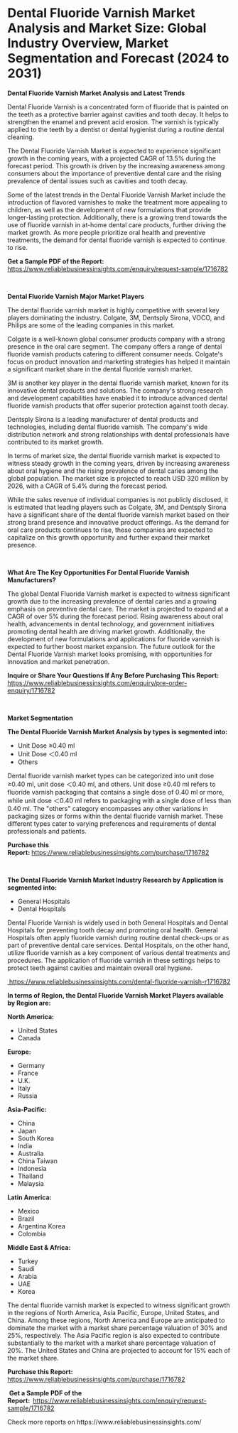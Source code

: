 <p><h1>Dental Fluoride Varnish Market Analysis and Market Size: Global Industry Overview, Market Segmentation and Forecast (2024 to 2031)</h1></p><p><strong>Dental Fluoride Varnish Market Analysis and Latest Trends</strong></p>
<p><p>Dental Fluoride Varnish is a concentrated form of fluoride that is painted on the teeth as a protective barrier against cavities and tooth decay. It helps to strengthen the enamel and prevent acid erosion. The varnish is typically applied to the teeth by a dentist or dental hygienist during a routine dental cleaning.</p><p>The Dental Fluoride Varnish Market is expected to experience significant growth in the coming years, with a projected CAGR of 13.5% during the forecast period. This growth is driven by the increasing awareness among consumers about the importance of preventive dental care and the rising prevalence of dental issues such as cavities and tooth decay.</p><p>Some of the latest trends in the Dental Fluoride Varnish Market include the introduction of flavored varnishes to make the treatment more appealing to children, as well as the development of new formulations that provide longer-lasting protection. Additionally, there is a growing trend towards the use of fluoride varnish in at-home dental care products, further driving the market growth. As more people prioritize oral health and preventive treatments, the demand for dental fluoride varnish is expected to continue to rise.</p></p>
<p><strong>Get a Sample PDF of the Report:&nbsp;</strong> <a href="https://www.reliablebusinessinsights.com/enquiry/request-sample/1716782">https://www.reliablebusinessinsights.com/enquiry/request-sample/1716782</a></p>
<p>&nbsp;</p>
<p><strong>Dental Fluoride Varnish Major Market Players</strong></p>
<p><p>The dental fluoride varnish market is highly competitive with several key players dominating the industry. Colgate, 3M, Dentsply Sirona, VOCO, and Philips are some of the leading companies in this market.</p><p>Colgate is a well-known global consumer products company with a strong presence in the oral care segment. The company offers a range of dental fluoride varnish products catering to different consumer needs. Colgate's focus on product innovation and marketing strategies has helped it maintain a significant market share in the dental fluoride varnish market.</p><p>3M is another key player in the dental fluoride varnish market, known for its innovative dental products and solutions. The company's strong research and development capabilities have enabled it to introduce advanced dental fluoride varnish products that offer superior protection against tooth decay.</p><p>Dentsply Sirona is a leading manufacturer of dental products and technologies, including dental fluoride varnish. The company's wide distribution network and strong relationships with dental professionals have contributed to its market growth.</p><p>In terms of market size, the dental fluoride varnish market is expected to witness steady growth in the coming years, driven by increasing awareness about oral hygiene and the rising prevalence of dental caries among the global population. The market size is projected to reach USD 320 million by 2026, with a CAGR of 5.4% during the forecast period.</p><p>While the sales revenue of individual companies is not publicly disclosed, it is estimated that leading players such as Colgate, 3M, and Dentsply Sirona have a significant share of the dental fluoride varnish market based on their strong brand presence and innovative product offerings. As the demand for oral care products continues to rise, these companies are expected to capitalize on this growth opportunity and further expand their market presence.</p></p>
<p>&nbsp;</p>
<p><strong>What Are The Key Opportunities For Dental Fluoride Varnish Manufacturers?</strong></p>
<p><p>The global Dental Fluoride Varnish market is expected to witness significant growth due to the increasing prevalence of dental caries and a growing emphasis on preventive dental care. The market is projected to expand at a CAGR of over 5% during the forecast period. Rising awareness about oral health, advancements in dental technology, and government initiatives promoting dental health are driving market growth. Additionally, the development of new formulations and applications for fluoride varnish is expected to further boost market expansion. The future outlook for the Dental Fluoride Varnish market looks promising, with opportunities for innovation and market penetration.</p></p>
<p><strong>Inquire or Share Your Questions If Any Before Purchasing This Report:</strong> <a href="https://www.reliablebusinessinsights.com/enquiry/pre-order-enquiry/1716782">https://www.reliablebusinessinsights.com/enquiry/pre-order-enquiry/1716782</a></p>
<p>&nbsp;</p>
<p><strong>Market Segmentation</strong></p>
<p><strong>The Dental Fluoride Varnish Market Analysis by types is segmented into:</strong></p>
<p><ul><li>Unit Dose ≥0.40 ml</li><li>Unit Dose ＜0.40 ml</li><li>Others</li></ul></p>
<p><p>Dental fluoride varnish market types can be categorized into unit dose ≥0.40 ml, unit dose ＜0.40 ml, and others. Unit dose ≥0.40 ml refers to fluoride varnish packaging that contains a single dose of 0.40 ml or more, while unit dose ＜0.40 ml refers to packaging with a single dose of less than 0.40 ml. The "others" category encompasses any other variations in packaging sizes or forms within the dental fluoride varnish market. These different types cater to varying preferences and requirements of dental professionals and patients.</p></p>
<p><strong>Purchase this Report:&nbsp;</strong><a href="https://www.reliablebusinessinsights.com/purchase/1716782">https://www.reliablebusinessinsights.com/purchase/1716782</a></p>
<p>&nbsp;</p>
<p><strong>The Dental Fluoride Varnish Market Industry Research by Application is segmented into:</strong></p>
<p><ul><li>General Hospitals</li><li>Dental Hospitals</li></ul></p>
<p><p>Dental Fluoride Varnish is widely used in both General Hospitals and Dental Hospitals for preventing tooth decay and promoting oral health. General Hospitals often apply fluoride varnish during routine dental check-ups or as part of preventive dental care services. Dental Hospitals, on the other hand, utilize fluoride varnish as a key component of various dental treatments and procedures. The application of fluoride varnish in these settings helps to protect teeth against cavities and maintain overall oral hygiene.</p></p>
<p><a href="https://www.reliablebusinessinsights.com/dental-fluoride-varnish-r1716782">&nbsp;https://www.reliablebusinessinsights.com/dental-fluoride-varnish-r1716782</a></p>
<p><strong>In terms of Region, the Dental Fluoride Varnish Market Players available by Region are:</strong></p>
<p>
    <p> <strong> North America: </strong>
        <ul>
            <li>United States</li>
            <li>Canada</li>
        </ul>
        </p> 
    <p> <strong> Europe: </strong>
        <ul>
            <li>Germany</li>
            <li>France</li>
            <li>U.K.</li>
            <li>Italy</li>
            <li>Russia</li>
        </ul>
        </p> 
    <p> <strong> Asia-Pacific: </strong>
        <ul>
            <li>China</li>
            <li>Japan</li>
            <li>South Korea</li>
            <li>India</li>
            <li>Australia</li>
            <li>China Taiwan</li>
            <li>Indonesia</li>
            <li>Thailand</li>
            <li>Malaysia</li>
        </ul>
        </p> 
    <p> <strong> Latin America: </strong>
        <ul>
            <li>Mexico</li>
            <li>Brazil</li>
            <li>Argentina Korea</li>
            <li>Colombia</li>
        </ul>
        </p> 
    <p> <strong> Middle East & Africa: </strong>
        <ul>
            <li>Turkey</li>
            <li>Saudi</li>
            <li>Arabia</li>
            <li>UAE</li>
            <li>Korea</li>
        </ul>
    </p>
    </p>
<p><p>The dental fluoride varnish market is expected to witness significant growth in the regions of North America, Asia Pacific, Europe, United States, and China. Among these regions, North America and Europe are anticipated to dominate the market with a market share percentage valuation of 30% and 25%, respectively. The Asia Pacific region is also expected to contribute substantially to the market with a market share percentage valuation of 20%. The United States and China are projected to account for 15% each of the market share.</p></p>
<p><strong>Purchase this Report: </strong><a href="https://www.reliablebusinessinsights.com/purchase/1716782">https://www.reliablebusinessinsights.com/purchase/1716782</a></p>
<p>&nbsp;<strong>Get a Sample PDF of the Report:&nbsp;&nbsp;</strong><a href="https://www.reliablebusinessinsights.com/enquiry/request-sample/1716782">https://www.reliablebusinessinsights.com/enquiry/request-sample/1716782</a></p>
<p><strong></strong></p>
<p>Check more reports on https://www.reliablebusinessinsights.com/</p>